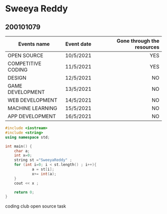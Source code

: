 # Sweeya Reddy
## 200101079

| Events name     | Event date          | Gone through the resources  |
| ------------- |:-------------:| -----:|
| OPEN SOURCE     | 10/5/2021 | YES |
| COMPETITIVE CODING    | 11/5/2021      |   YES |
| DESIGN | 12/5/2021    |    NO |
| GAME DEVELOPMENT     | 13/5/2021 | NO |
| WEB DEVELOPMENT    | 14/5/2021      |   NO |
| MACHINE LEARNING | 15/5/2021      |    NO |
| APP DEVELOPMENT | 16/5/2021      |    NO |

```cpp
#include <iostream>
#include <string>
using namespace std;

int main() {
	char a;
	int x=0;
	string st ="SweeyaReddy" ;
	for (int i=0; i < st.length() ; i++){
			a = st[i];
			x+= int(a);
	}
    cout << x ;

	return 0;
}
```

coding club open source task
